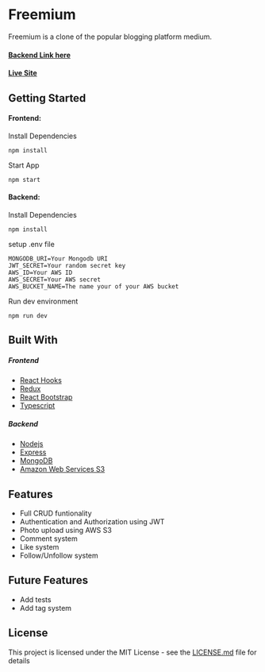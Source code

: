 # Freemium

Freemium is a clone of the popular blogging platform medium.

#### [Backend Link here](https://github.com/jolouie7/free_medium-mern)

#### [Live Site](https://free-medium-reactjs.vercel.app/)

<!-- ![Expense List]()
![Expense Graph]() -->

## Getting Started

#### Frontend:
Install Dependencies
```
npm install
```
Start App
```
npm start
```

#### Backend:
Install Dependencies
```
npm install
```
setup .env file
```
MONGODB_URI=Your Mongodb URI
JWT_SECRET=Your random secret key
AWS_ID=Your AWS ID
AWS_SECRET=Your AWS secret
AWS_BUCKET_NAME=The name your of your AWS bucket
```
Run dev environment
```
npm run dev
```

## Built With
##### Frontend
* [React Hooks](https://reactjs.org/)
* [Redux](https://redux.js.org/)
* [React Bootstrap](https://react-bootstrap.github.io/)
* [Typescript](https://www.typescriptlang.org/)

##### Backend
* [Nodejs](https://nodejs.org/en/)
* [Express](https://www.express.com/)
* [MongoDB](https://www.mongodb.com/)
* [Amazon Web Services S3](https://aws.amazon.com/s3/)

## Features
* Full CRUD funtionality
* Authentication and Authorization using JWT
* Photo upload using AWS S3
* Comment system
* Like system
* Follow/Unfollow system

## Future Features
* Add tests
* Add tag system

## License

This project is licensed under the MIT License - see the [LICENSE.md](LICENSE.md) file for details